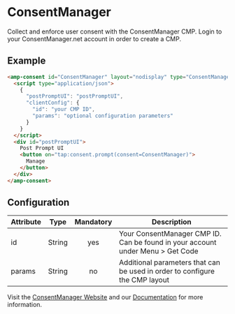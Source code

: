 # ConsentManager

Collect and enforce user consent with the ConsentManager CMP. Login to your ConsentManager.net account in order to create a CMP.

## Example

```html
<amp-consent id="ConsentManager" layout="nodisplay" type="ConsentManager">
  <script type="application/json">
    {
      "postPromptUI": "postPromptUI",
      "clientConfig": {
        "id": "your CMP ID",
        "params": "optional configuration parameters"
      }
    }
  </script>
  <div id="postPromptUI">
    Post Prompt UI
    <button on="tap:consent.prompt(consent=ConsentManager)">
      Manage
    </button>
  </div>
</amp-consent>
```

## Configuration

| Attribute |  Type  | Mandatory | Description                                                                    |
| --------- | :----: | :-------: | ------------------------------------------------------------------------------ |
| id        | String |    yes    | Your ConsentManager CMP ID. Can be found in your account under Menu > Get Code |
| params    | String |    no     | Additional parameters that can be used in order to configure the CMP layout    |

Visit the [ConsentManager Website](https://www.consentmanager.net/) and our [Documentation](https://help.consentmanager.net/books/cmp/page/using-the-cmp-with-amp-websites) for more information.
